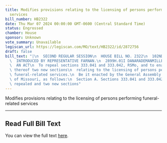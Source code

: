 ```yaml
---
title: Modifies provisions relating to the licensing of persons performing funeral-related
  services
bill_number: HB2322
date: Thu Mar 07 2024 00:00:00 GMT-0600 (Central Standard Time)
status: Engrossed
chamber: House
sponsor: Unknown
vote_summary: Unavailable
legiscan_url: https://legiscan.com/MO/text/HB2322/id/2872756
draft: false
bill_text: "|\n  SECOND REGULAR SESSION\n  HOUSE BILL NO. 2322\n  102ND GENERAL ASSEMBLY\n\
  \  INTRODUCED BY REPRESENTATIVE FARNAN.\n  2899H.01I DANARADEMANMILLER,ChiefClerk\n\
  \  AN ACT\n  To repeal sections 333.041 and 333.042, RSMo, and to enact in lieu\
  \ thereof two new sections\n  relating to the licensing of persons performing certain\
  \ funeral-related services.\n  Be it enacted by the General Assembly of the state\
  \ of Missouri, as follows:\n  Section A. Sections 333.041 and 333.042, RSMo, are\
  \ repealed and two new sections"
---
```

Modifies provisions relating to the licensing of persons performing funeral-related services

---

## Read Full Bill Text

You can view the full text [here](https://legiscan.com/MO/text/HB2322/id/2872756).
